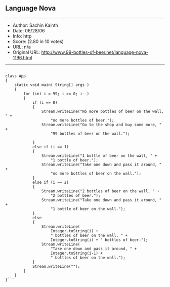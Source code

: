 
## Language Nova ##
---
- Author: Sachin Kainth
- Date: 06/28/06
- Info: http
- Score:  (2.80 in 10 votes)
- URL: n/a
- Original URL: http://www.99-bottles-of-beer.net/language-nova-1196.html
---

```// 99 Bottles of beer

class App
{
	static void main( String[] args )
	{
		for (int i = 99; i >= 0; i--) 
		{
		 	if (i == 0) 
			{
				Stream.writeLine("No more bottles of beer on the wall, " + 
					"no more bottles of beer.");	
				Stream.writeLine("Go to the shop and buy some more, " +
					"99 bottles of beer on the wall.");
		
			}
			else if (i == 1)
			{
				Stream.writeLine("1 bottle of beer on the wall, " +
					"1 bottle of beer.");	
				Stream.writeLine("Take one down and pass it around, " +
					"no more bottles of beer on the wall.");
			}
			else if (i == 2)
			{
				Stream.writeLine("2 bottles of beer on the wall, " +
					"2 bottles of beer.");	
				Stream.writeLine("Take one down and pass it around, " +
					"1 bottle of beer on the wall.");
			}
			else 
			{
				Stream.writeLine(
					Integer.toString(i) + 
					" bottles of beer on the wall, " + 
					Integer.toString(i) + " bottles of beer.");
				Stream.writeLine(
					"Take one down and pass it around, " + 
					Integer.toString(i-1) + 
					" bottles of beer on the wall.");
			}
			Stream.writeLine("");
		}
	}
}```